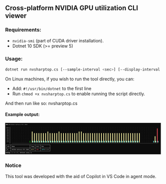 ## Cross-platform NVIDIA GPU utilization CLI viewer

### Requirements:
* `nvidia-smi` (part of CUDA driver installation).
* Dotnet 10 SDK (>= preview 5)

### Usage:

```bash
dotnet run nvsharptop.cs [--sample-interval <sec>] [--display-interval <sec>]
```

On Linux machines, if you wish to run the tool directly, you can:
* Add: `#!/usr/bin/dotnet` to the first line
* Run `chmod +x nvsharptop.cs` to enable running the script directly.

And then run like so: nvsharptop.cs

#### Example output:

![Example Run](/docs/example_run.png)


### Notice
This tool was developed with the aid of Copilot in VS Code in agent mode.
